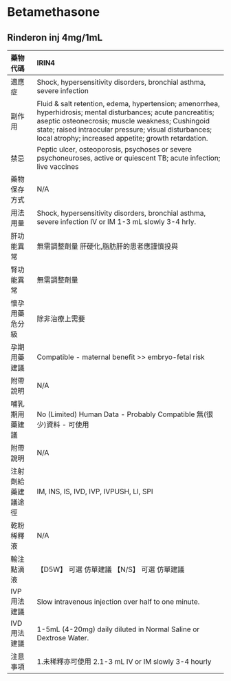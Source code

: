 # Betamethasone

## Rinderon inj 4mg/1mL

| 藥物代碼 | IRIN4 |
| :--- | :--- |
| 適應症 | Shock, hypersensitivity disorders, bronchial asthma, severe infection |
| 副作用 | Fluid & salt retention, edema, hypertension; amenorrhea, hyperhidrosis; mental disturbances; acute pancreatitis; aseptic osteonecrosis; muscle weakness; Cushingoid state; raised intraocular pressure; visual disturbances; local atrophy; increased appetite; growth retardation. |
| 禁忌 | Peptic ulcer, osteoporosis, psychoses or severe psychoneuroses, active or quiescent TB; acute infection; live vaccines |
| 藥物保存方式 | N/A |
| 用法用量 | Shock, hypersensitivity disorders, bronchial asthma, severe infection IV or IM 1-3 mL slowly 3-4 hrly. |
| 肝功能異常 | 無需調整劑量  肝硬化,脂肪肝的患者應謹慎投與 |
| 腎功能異常 | 無需調整劑量 |
| 懷孕用藥危分級 | 除非治療上需要 |
| 孕期用藥建議 | Compatible - maternal benefit &gt;&gt; embryo-fetal risk |
| 附帶說明 | N/A |
| 哺乳期用藥建議 | No \(Limited\) Human Data - Probably Compatible 無\(很少\)資料 - 可使用 |
| 附帶說明 | N/A |
| 注射劑給藥建議途徑 | IM, INS, IS, IVD, IVP, IVPUSH, LI, SPI |
| 乾粉稀釋液 | N/A |
| 輸注點滴液 | 【D5W】 可選 仿單建議  【N/S】 可選 仿單建議 |
| IVP 用法建議 | Slow intravenous injection over half to one minute. |
| IVD 用法建議 | 1-5mL \(4-20mg\) daily diluted in Normal Saline or Dextrose Water. |
| 注意事項 | 1.未稀釋亦可使用 2.1-3 mL IV or IM slowly 3-4 hourly |

